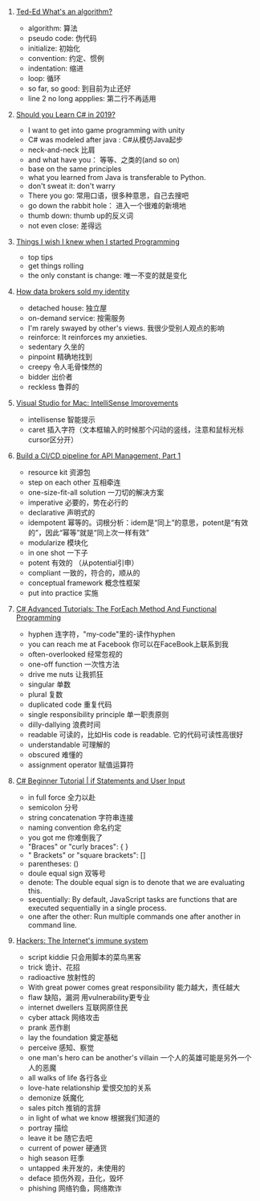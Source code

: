 1. [Ted-Ed What's an algorithm?](https://www.ted.com/talks/david_malan_what_s_an_algorithm#t-200400)
   - algorithm: 算法
   - pseudo code: 伪代码
   - initialize: 初始化
   - convention: 约定、惯例
   - indentation: 缩进
   - loop: 循环
   - so far, so good: 到目前为止还好
   - line 2 no long appplies: 第二行不再适用

2. [Should you Learn C# in 2019?](https://www.youtube.com/watch?v=2KHjrvNHIZc)
   - I want to get into game programming with unity
   - C# was modeled after java : C#从模仿Java起步
   - neck-and-neck 比肩
   - and what have you： 等等、之类的(and so on)
   - base on the same principles
   - what you learned from Java is transferable to Python.
   - don't sweat it: don't warry
   - There you go: 常用口语，很多种意思，自己去搜吧
   - go down the rabbit hole： 进入一个很难的新境地
   - thumb down: thumb up的反义词
   - not even close: 差得远
3. [Things I wish I knew when I started Programming](https://www.youtube.com/watch?v=GAgegNHVXxE)
   - top tips
   - get things rolling
   - the only constant is change: 唯一不变的就是变化
4. [How data brokers sold my identity](https://www.ted.com/talks/madhumita_murgia_how_data_brokers_sell_your_identity/transcript?language=en)
   - detached house: 独立屋
   - on-demand service: 按需服务
   - I'm rarely swayed by other's views. 我很少受别人观点的影响
   - reinforce: It reinforces my anxieties.
   - sedentary 久坐的
   - pinpoint 精确地找到
   - creepy 令人毛骨悚然的
   - bidder 出价者
   - reckless 鲁莽的
5. [Visual Studio for Mac: IntelliSense Improvements](https://channel9.msdn.com/Shows/Visual-Studio-Toolbox/Visual-Studio-for-Mac-IntelliSense-Improvements)
   - intellisense 智能提示
   - caret 插入字符（文本框输入的时候那个闪动的竖线，注意和鼠标光标cursor区分开）
6. [Build a CI/CD pipeline for API Management, Part 1](https://channel9.msdn.com/Shows/Azure-Friday/Build-a-CICD-pipeline-for-API-Management-Part-1)
   - resource kit 资源包
   - step on each other 互相牵连
   - one-size-fit-all solution 一刀切的解决方案
   - imperative 必要的，势在必行的
   - declarative 声明式的
   - idempotent 幂等的。词根分析：idem是“同上”的意思，potent是“有效的”，因此“幂等”就是“同上次一样有效”
   - modularize 模块化
   - in one shot 一下子
   - potent 有效的 （从potential引申）
   - compliant 一致的，符合的，顺从的
   - conceptual framework 概念性框架
   - put into practice 实施
7. [C# Advanced Tutorials: The ForEach Method And Functional Programming](https://www.youtube.com/watch?v=s8ru33IIQzc)
   - hyphen 连字符，"my-code"里的-读作hyphen
   - you can reach me at Facebook 你可以在FaceBook上联系到我
   - often-overlooked 经常忽视的
   - one-off function 一次性方法
   - drive me nuts 让我抓狂
   - singular 单数
   - plural 复数
   - duplicated code 重复代码
   - single responsibility principle 单一职责原则
   - dilly-dallying 浪费时间
   - readable 可读的，比如His code is readable. 它的代码可读性高很好
   - understandable 可理解的
   - obscured 难懂的
   - assignment operator 赋值运算符
8. [C# Beginner Tutorial | if Statements and User Input](https://www.youtube.com/watch?v=19C-78OKoCU)
   - in full force 全力以赴
   - semicolon 分号
   - string concatenation 字符串连接
   - naming convention 命名约定
   - you got me 你难倒我了
   - "Braces" or "curly braces":  \{ \} 
   - " Brackets" or "square brackets": \[\]
   - parentheses: \(\)
   - doule equal sign 双等号
   - denote: The double equal sign is to denote that we are evaluating this.
   - sequentially: By default, JavaScript tasks are functions that are executed sequentially in a single process. 
   - one after the other: Run multiple commands one after another in command line.
9. [Hackers: The Internet's immune system](https://www.ted.com/talks/keren_elazari_hackers_the_internet_s_immune_system?language=en#t-947700)
   - script kiddie 只会用脚本的菜鸟黑客
   - trick 诡计、花招
   - radioactive 放射性的
   - With great power comes great responsibility 能力越大，责任越大
   - flaw 缺陷，漏洞 用vulnerability更专业
   - internet dwellers 互联网原住民
   - cyber attack 网络攻击
   - prank 恶作剧
   - lay the foundation 奠定基础
   - perceive 感知、察觉
   - one man's hero can be another's villain 一个人的英雄可能是另外一个人的恶魔
   - all walks of life 各行各业
   - love-hate relationship 爱恨交加的关系
   - demonize 妖魔化
   - sales pitch 推销的言辞
   - in light of what we know 根据我们知道的
   - portray 描绘
   - leave it be 随它去吧
   - current of power 硬通货
   - high season 旺季
   - untapped 未开发的，未使用的
   - deface 损伤外观，丑化，毁坏
   - phishing 网络钓鱼，网络欺诈
